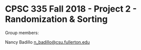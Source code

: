 # CPSC 335 Fall 2018 - Project 2 - Randomization & Sorting

Group members:

Nancy Badillo n_badillo@csu.fullerton.edu
